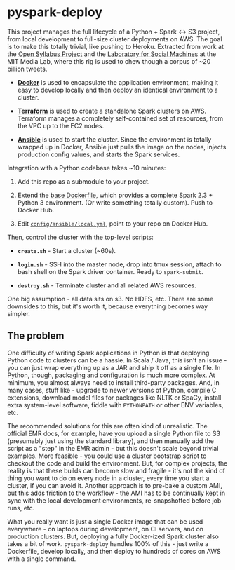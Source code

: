 
# pyspark-deploy

This project manages the full lifecycle of a Python + Spark <-> S3 project, from local development to full-size cluster deployments on AWS. The goal is to make this totally trivial, like pushing to Heroku. Extracted from work at the [Open Syllabus Project](http://explorer.opensyllabusproject.org/) and the [Laboratory for Social Machines](http://socialmachines.org/) at the MIT Media Lab, where this rig is used to chew though a corpus of ~20 billion tweets.

- [**Docker**](https://www.docker.com/) is used to encapsulate the application environment, making it easy to develop locally and then deploy an identical environment to a cluster.

- [**Terraform**](https://www.terraform.io/) is used to create a standalone Spark clusters on AWS. Terraform manages a completely self-contained set of resources, from the VPC up to the EC2 nodes.

- [**Ansible**](https://www.ansible.com/) is used to start the cluster. Since the environment is totally wrapped up in Docker, Ansible just pulls the image on the nodes, injects production config values, and starts the Spark services.

Integration with a Python codebase takes ~10 minutes:

1. Add this repo as a submodule to your project.

1. Extend the [base Dockerfile](docker/Dockerfile), which provides a complete Spark 2.3 + Python 3 environment. (Or write something totally custom). Push to Docker Hub.

1. Edit [`config/ansible/local.yml`](config/ansible/local.yml.changeme#L5), point to your repo on Docker Hub.

Then, control the cluster with the top-level scripts:

- **`create.sh`** - Start a cluster (~60s).

- **`login.sh`** - SSH into the master node, drop into tmux session, attach to bash shell on the Spark driver container. Ready to `spark-submit`.

- **`destroy.sh`** - Terminate cluster and all related AWS resources.

One big assumption - all data sits on s3. No HDFS, etc. There are some downsides to this, but it's worth it, because everything becomes way simpler.

## The problem

One difficulty of writing Spark applications in Python is that deploying Python code to clusters can be a hassle. In Scala / Java, this isn't an issue - you can just wrap everything up as a JAR and ship it off as a single file. In Python, though, packaging and configuration is much more complex. At minimum, you almost always need to install third-party packages. And, in many cases, stuff like - upgrade to newer versions of Python, compile C extensions, download model files for packages like NLTK or SpaCy, install extra system-level software, fiddle with `PYTHONPATH` or other ENV variables, etc.

The recommended solutions for this are often kind of unrealistic. The official EMR docs, for example, have you upload a single Python file to S3 (presumably just using the standard library), and then manually add the script as a "step" in the EMR admin - but this doesn't scale beyond trivial examples. More feasible - you could use a cluster bootstrap script to checkout the code and build the environment. But, for complex projects, the reality is that these builds can become slow and fragile - it's not the kind of thing you want to do on every node in a cluster, every time you start a cluster, if you can avoid it. Another approach is to pre-bake a custom AMI, but this adds friction to the workflow - the AMI has to be continually kept in sync with the local development environments, re-snapshotted before job runs, etc.

What you really want is just a single Docker image that can be used everywhere - on laptops during development, on CI servers, and on production clusters. But, deploying a fully Docker-ized Spark cluster also takes a bit of work. `pyspark-deploy` handles 100% of this - just write a Dockerfile, develop locally, and then deploy to hundreds of cores on AWS with a single command.
